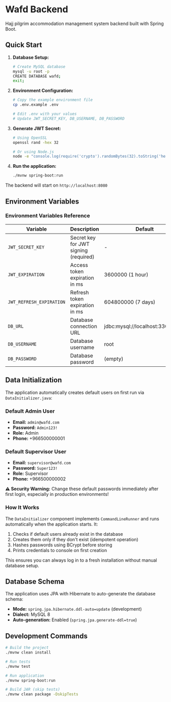 # Wafd Backend

Hajj pilgrim accommodation management system backend built with Spring Boot.

## Quick Start

1. **Database Setup:**

   ```bash
   # Create MySQL database
   mysql -u root -p
   CREATE DATABASE wafd;
   exit;
   ```

2. **Environment Configuration:**

   ```bash
   # Copy the example environment file
   cp .env.example .env

   # Edit .env with your values
   # Update JWT_SECRET_KEY, DB_USERNAME, DB_PASSWORD
   ```

3. **Generate JWT Secret:**

   ```bash
   # Using OpenSSL
   openssl rand -hex 32

   # Or using Node.js
   node -e "console.log(require('crypto').randomBytes(32).toString('hex'))"
   ```

4. **Run the application:**
   ```bash
   ./mvnw spring-boot:run
   ```

The backend will start on `http://localhost:8080`

## Environment Variables

### Environment Variables Reference

| Variable                 | Description                           | Default                          |
| ------------------------ | ------------------------------------- | -------------------------------- |
| `JWT_SECRET_KEY`         | Secret key for JWT signing (required) | -                                |
| `JWT_EXPIRATION`         | Access token expiration in ms         | 3600000 (1 hour)                 |
| `JWT_REFRESH_EXPIRATION` | Refresh token expiration in ms        | 604800000 (7 days)               |
| `DB_URL`                 | Database connection URL               | jdbc:mysql://localhost:3306/wafd |
| `DB_USERNAME`            | Database username                     | root                             |
| `DB_PASSWORD`            | Database password                     | (empty)                          |

## Data Initialization

The application automatically creates default users on first run via `DataInitializer.java`:

### Default Admin User

- **Email:** `admin@wafd.com`
- **Password:** `Admin123!`
- **Role:** Admin
- **Phone:** +966500000001

### Default Supervisor User

- **Email:** `supervisor@wafd.com`
- **Password:** `Super123!`
- **Role:** Supervisor
- **Phone:** +966500000002

**⚠️ Security Warning:** Change these default passwords immediately after first login, especially in production environments!

### How It Works

The `DataInitializer` component implements `CommandLineRunner` and runs automatically when the application starts. It:

1. Checks if default users already exist in the database
2. Creates them only if they don't exist (idempotent operation)
3. Hashes passwords using BCrypt before storing
4. Prints credentials to console on first creation

This ensures you can always log in to a fresh installation without manual database setup.

## Database Schema

The application uses JPA with Hibernate to auto-generate the database schema:

- **Mode:** `spring.jpa.hibernate.ddl-auto=update` (development)
- **Dialect:** MySQL 8
- **Auto-generation:** Enabled (`spring.jpa.generate-ddl=true`)

## Development Commands

```bash
# Build the project
./mvnw clean install

# Run tests
./mvnw test

# Run application
./mvnw spring-boot:run

# Build JAR (skip tests)
./mvnw clean package -DskipTests
```

